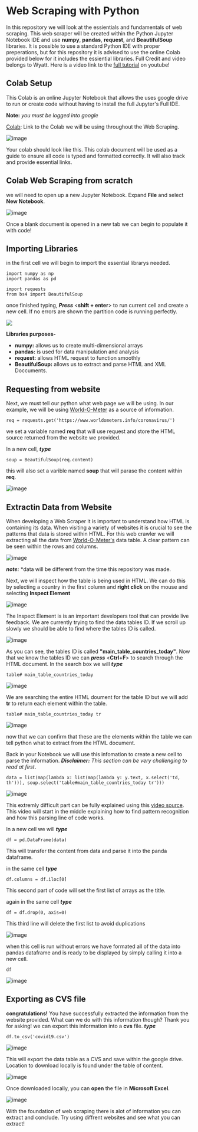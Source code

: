 # Web Scraping with Python

In this repository we will look at the essientials and fundamentals of web scraping. This web scraper will be created within the Python Jupyter Notebook IDE and use **numpy**, **pandas**, **request**, and **BeautifulSoup** libraries. It is possible to use a standard Python IDE with proper preperations, but for this repository it is advised to use the online Colab provided below for it includes the essiential libraries. Full Credit and video belongs to Wyatt. Here is a video link to the [full tutorial](https://www.youtube.com/watch?v=Ssi1A8FAAFI) on youtube!

## Colab Setup

This Colab is an online Jupyter Notebook that allows the uses google drive to run or create code without having to install the full Jupyter's Full IDE. 

**Note:** *you must be logged into google*

[Colab](https://colab.research.google.com/drive/1KGh5r59YJuNRCR3JRhJCJojgt9vR8IUW#scrollTo=7RyOhSZaiM7R): Link to the Colab we will be using throughout the Web Scraping.


![image](https://raw.githubusercontent.com/jordanadrianoo/Hack-Quarantine-2020/master/Repository%20Images/Web%20Scraper%20Images/Colab%20demo.JPG)

Your colab should look like this. This colab document will be used as a guide to ensure all code is typed and formatted correctly. It will also track and provide essential links. 

## Colab Web Scraping from scratch

we will need to open up a new Jupyter Notebook. Expand **File** and select **New Notebook**.

![image](https://github.com/jordanadrianoo/Hack-Quarantine-2020/blob/master/Repository%20Images/Web%20Scraper%20Images/Colab%20New%20Notebook%20demo.JPG?raw=true)

Once a blank document is opened in a new tab we can begin to populate it with code!

## Importing Libraries

in the first cell we will begin to import the essential librarys needed.
```
import numpy as np
import pandas as pd

import requests
from bs4 import BeautifulSoup
```
once finished typing, ***Press*** <**shift + enter**> to run current cell and create a new cell. If no errors are shown the partition code is running perfectly.

<img src="https://raw.githubusercontent.com/jordanadrianoo/Hack-Quarantine-2020/master/Repository%20Images/Web%20Scraper%20Images/Import%20Libraries%20Demo.JPG">

**Libraries purposes-**
- **numpy:** allows us to create multi-dimensional arrays
- **pandas:** is used for data manipulation and analysis
- **request:** allows HTML request to function smoothly
- **BeautifulSoup:** allows us to extract and parse HTML and XML Doccuments.

## Requesting from website 

Next, we must tell our python what web page we will be using. In our example, we will be using [World-O-Meter](https://www.worldometers.info/coronavirus/) as a source of information.

```
req = requests.get('https://www.worldometers.info/coronavirus/')
```

we set a variable named **req** that will use request and store the HTML source returned from the website we provided.

In a new cell, ***type***

```
soup = BeautifulSoup(req.content)
```

this will also set a varible named **soup** that will parase the content within **req**.

![image](https://raw.githubusercontent.com/jordanadrianoo/Hack-Quarantine-2020/master/Repository%20Images/Web%20Scraper%20Images/parsing%20HTML.JPG)

## Extractin Data from Website

When developing a Web Scraper it is important to understand how HTML is containing its data. When visiting a variety of websites it is crucial to see the patterns that data is stored within HTML. For this web crawler we will extracting all the data from [World-O-Meter's](https://www.worldometers.info/coronavirus/) data table. A clear pattern can be seen within the rows and columns.

![image](https://raw.githubusercontent.com/jordanadrianoo/Hack-Quarantine-2020/master/Repository%20Images/Web%20Scraper%20Images/data%20table.JPG)

***note:*** *data will be different from the time this repository was made. 

Next, we will inspect how the table is being used in HTML. We can do this by selecting a country in the first column and **right click** on the mouse and selecting **Inspect Element**

![image](https://raw.githubusercontent.com/jordanadrianoo/Hack-Quarantine-2020/master/Repository%20Images/Web%20Scraper%20Images/data%20table%20Inspect%20Element.JPG)

The Inspect Element is is an important developers tool that can provide live feedback. We are currently trying to find the data tables ID. If we scroll up slowly we should be able to find where the tables ID is called.

![image](https://raw.githubusercontent.com/jordanadrianoo/Hack-Quarantine-2020/master/Repository%20Images/Web%20Scraper%20Images/data%20table%20ID.JPG)

As you can see, the tables ID is called **"main_table_countries_today"**. Now that we know the tables ID we can ***press*** <**Ctrl+F**> to search through the HTML document. In the search box we will ***type***

```
table# main_table_countries_today
```

![image](https://raw.githubusercontent.com/jordanadrianoo/Hack-Quarantine-2020/master/Repository%20Images/Web%20Scraper%20Images/data%20table%20find%20ID.JPG)

We are searching the entire HTML doument for the table ID but we will add **tr** to return each element within the table. 

 ```
table# main_table_countries_today tr
```

![image](https://raw.githubusercontent.com/jordanadrianoo/Hack-Quarantine-2020/master/Repository%20Images/Web%20Scraper%20Images/Table%20Elements.JPG)

now that we can confirm that these are the elements within the table we can tell python what to extract from the HTML document.

Back in your Notebook we will use this infomation to create a new cell to parse the information. ***Disclaimer:*** *This section can be very challenging to read at first*. 

```
data = list(map(lambda x: list(map(lambda y: y.text, x.select('td, th'))), soup.select('table#main_table_countries_today tr')))
```

![image](https://raw.githubusercontent.com/jordanadrianoo/Hack-Quarantine-2020/master/Repository%20Images/Web%20Scraper%20Images/Parsing%20the%20table.JPG)

This extremly difficult part can be fully explained using this [video source](http://www.youtube.com/watch?v=Ssi1A8FAAFI&t=16m25s). This video will start in the middle explaining how to find pattern recognition and how this parsing line of code works. 

In a new cell we will ***type***

```
df = pd.DataFrame(data)
```

This will transfer the content from data and parse it into the panda dataframe.

in the same cell ***type***

```
df.columns = df.iloc[0]
```
This second part of code will set the first list of arrays as the title. 

again in the same cell ***type***

```
df = df.drop(0, axis=0)
```

This third line will delete the first list to avoid duplications

![image](https://raw.githubusercontent.com/jordanadrianoo/Hack-Quarantine-2020/master/Repository%20Images/Web%20Scraper%20Images/formating.JPG)

when this cell is run without errors we have formated all of the data into pandas dataframe and is ready to be displayed by simply calling it into a new cell.

```
df
```
![image](https://raw.githubusercontent.com/jordanadrianoo/Hack-Quarantine-2020/master/Repository%20Images/Web%20Scraper%20Images/Our%20Data%20Table.JPG)

## Exporting as CVS file

**congratulations!** You have successfully extracted the information from the website provided. What can we do with this information though? Thank you for asking! we can export this information into a **cvs** file. ***type***

```
df.to_csv('covid19.csv')
```

![image](https://raw.githubusercontent.com/jordanadrianoo/Hack-Quarantine-2020/master/Repository%20Images/Web%20Scraper%20Images/Export%20to%20CSV.JPG)

This will export the data table as a CVS and save within the google drive. Location to download locally is found under the table of content.

![image](https://raw.githubusercontent.com/jordanadrianoo/Hack-Quarantine-2020/master/Repository%20Images/Web%20Scraper%20Images/CSV%20location.JPG)

Once downloaded locally, you can **open** the file in **Microsoft Excel**. 

![image](https://raw.githubusercontent.com/jordanadrianoo/Hack-Quarantine-2020/master/Repository%20Images/Web%20Scraper%20Images/Excel%20Spread%20Sheet.JPG)

With the foundation of web scraping there is alot of information you can extract and conclude. Try using diffrent websites and see what you can extract!

